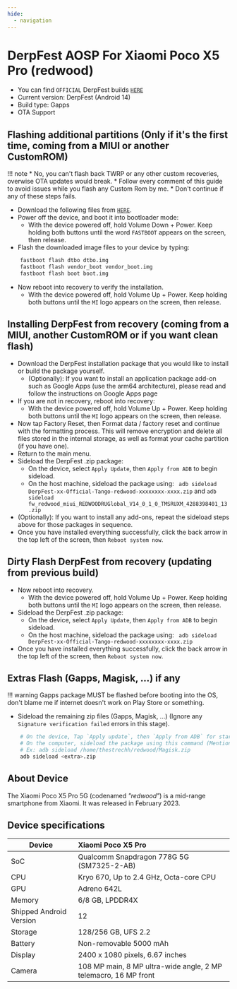 ```yaml
---
hide:
  - navigation
---
```


# DerpFest AOSP For Xiaomi Poco X5 Pro (redwood)

- You can find `OFFICIAL` DerpFest builds [`HERE`](https://sourceforge.net/projects/derpfest/files/redwood/)
- Current version: DerpFest (Android 14)
- Build type: Gapps
- OTA Support

## Flashing additional partitions (Only if it's the first time, coming from a MIUI or another CustomROM)

!!! note
    * No, you can't flash back TWRP or any other custom recoveries, overwise OTA updates would break.
    * Follow every comment of this guide to avoid issues while you flash any Custom Rom by me.
    * Don't continue if any of these steps fails.

- Download the following files from [`HERE`](https://sourceforge.net/projects/derpfest/files/redwood/recovery/).
- Power off the device, and boot it into bootloader mode:
	- With the device powered off, hold Volume Down + Power. Keep holding both buttons until the word `FASTBOOT` appears on the screen, then release.
- Flash the downloaded image files to your device by typing:
``` bash
	fastboot flash dtbo dtbo.img
	fastboot flash vendor_boot vendor_boot.img
	fastboot flash boot boot.img
``` 
- Now reboot into recovery to verify the installation.
	- With the device powered off, hold Volume Up + Power. Keep holding both buttons until the `MI` logo appears on the screen, then release.

## Installing DerpFest from recovery (coming from a MIUI, another CustomROM or if you want clean flash)

- Download the DerpFest installation package that you would like to install or build the package yourself.
    - (Optionally): If you want to install an application package add-on such as Google Apps (use the arm64 architecture), please read and follow the instructions on Google Apps page
- If you are not in recovery, reboot into recovery:
    - With the device powered off, hold Volume Up + Power. Keep holding both buttons until the `MI` logo appears on the screen, then release.
- Now tap Factory Reset, then Format data / factory reset and continue with the formatting process. This will remove encryption and delete all files stored in the internal storage, as well as format your cache partition (if you have one).
- Return to the main menu.
- Sideload the DerpFest .zip package:
    - On the device, select `Apply Update`, then `Apply from ADB` to begin sideload.
    - On the host machine, sideload the package using: ``` adb sideload DerpFest-xx-Official-Tango-redwood-xxxxxxxx-xxxx.zip``` and ```adb sideload fw_redwood_miui_REDWOODRUGlobal_V14_0_1_0_TMSRUXM_4288398401_13.zip```
- (Optionally): If you want to install any add-ons, repeat the sideload steps above for those packages in sequence.
- Once you have installed everything successfully, click the back arrow in the top left of the screen, then `Reboot system now`.

## Dirty Flash DerpFest from recovery (updating from previous build)

- Now reboot into recovery.
	- With the device powered off, hold Volume Up + Power. Keep holding both buttons until the `MI` logo appears on the screen, then release.
- Sideload the DerpFest .zip package:
    - On the device, select `Apply Update`, then `Apply from ADB` to begin sideload.
    - On the host machine, sideload the package using: ``` adb sideload DerpFest-xx-Official-Tango-redwood-xxxxxxxx-xxxx.zip```
- Once you have installed everything successfully, click the back arrow in the top left of the screen, then `Reboot system now`.

## Extras Flash (Gapps, Magisk, ...) if any
!!! warning
    Gapps package MUST be flashed before booting into the OS, don't blame me if internet doesn't work on Play Store or something.

* Sideload the remaining zip files (Gapps, Magisk, ...) (Ignore any `Signature verification failed` errors in this stage).

``` bash
    # On the device, Tap `Apply update`, then `Apply from ADB` for starting the sideload service
    # On the computer, sideload the package using this command (Mention the path of the extra zips before running the command):
    # Ex: adb sideload /home/thestrechh/redwood/Magisk.zip
    adb sideload <extra>.zip
```

## About Device

The Xiaomi Poco X5 Pro 5G (codenamed _"redwood"_) is a mid-range smartphone from Xiaomi.
It was released in February 2023.

## Device specifications

| Device                  | Xiaomi Poco X5 Pro                                                       |
| ----------------------- | :----------------------------------------------------------------------- |
| SoC                     | Qualcomm Snapdragon 778G 5G (SM7325-2-AB)                                |
| CPU                     | Kryo 670, Up to 2.4 GHz, Octa-core CPU                                   |
| GPU                     | Adreno 642L                                                              |
| Memory                  | 6/8 GB, LPDDR4X                                                          |
| Shipped Android Version | 12                                                                       |
| Storage                 | 128/256 GB, UFS 2.2                                                      |
| Battery                 | Non-removable 5000 mAh                                                   |
| Display                 | 2400 x 1080 pixels, 6.67 inches                                          |
| Camera                  | 108 MP main, 8 MP ultra-wide angle, 2 MP telemacro, 16 MP front          |

